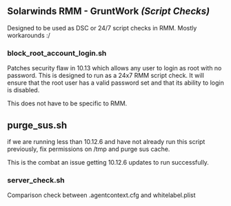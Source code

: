 ## Solarwinds RMM - GruntWork _(Script Checks)_

Designed to be used as DSC or 24/7 script checks in RMM.  Mostly workarounds :/

### block_root_account_login.sh

Patches security flaw in 10.13 which allows any user to login as root with no password.  This is designed to run as a 24x7 RMM script check.  It will ensure that the root user has a valid password set and that its ability to login is disabled.

This does not have to be specific to RMM.

## purge_sus.sh

if we are running less than 10.12.6 and have not already run this script previously, fix permissions on /tmp and purge sus cache.

This is the combat an issue getting 10.12.6 updates to run successfully.

### server_check.sh

Comparison check between .agentcontext.cfg and whitelabel.plist
